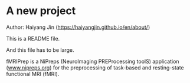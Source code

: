 # A new project

Author: Haiyang Jin (https://haiyangjin.github.io/en/about/)

This is a README file.

And this file has to be large. 

fMRIPrep is a NiPreps (NeuroImaging PREProcessing toolS) application (www.nipreps.org) for the preprocessing of task-based and resting-state functional MRI (fMRI).

